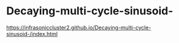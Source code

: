 # Decaying-multi-cycle-sinusoid-

https://infrasoniccluster2.github.io/Decaying-multi-cycle-sinusoid-/index.html

